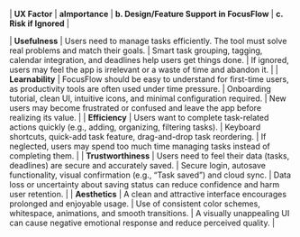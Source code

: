 | **UX Factor**       | **aImportance**   | **b. Design/Feature Support in FocusFlow** | **c. Risk if Ignored**                                                                        |

| **Usefulness**      | Users  need to manage tasks efficiently. The tool must solve real problems and match their goals. | Smart task grouping, tagging, calendar integration, and deadlines help users get things done.  | If ignored, users may feel the app is irrelevant or a waste of time and abandon it.           |
| **Learnability**    | FocusFlow should be easy to understand for first-time users, as productivity tools are often used under time pressure.    | Onboarding tutorial, clean UI, intuitive icons, and minimal configuration required.            | New users may become frustrated or confused and leave the app before realizing its value.     |
| **Efficiency**      | Users want to complete task-related actions quickly (e.g., adding, organizing, filtering tasks).                          | Keyboard shortcuts, quick-add task feature, drag-and-drop task reordering.                     | If neglected, users may spend too much time managing tasks instead of completing them.        |
| **Trustworthiness** | Users need to feel their data (tasks, deadlines) are secure and accurately saved.                                         | Secure login, autosave functionality, visual confirmation (e.g., “Task saved”) and cloud sync. | Data loss or uncertainty about saving status can reduce confidence and harm user retention.   |
| **Aesthetics**      | A clean and attractive interface encourages prolonged and enjoyable usage.                                                | Use of consistent color schemes, whitespace, animations, and smooth transitions.               | A visually unappealing UI can cause negative emotional response and reduce perceived quality. |
